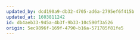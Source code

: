 ```yaml
---
updated_by: dcd190a9-db32-4705-ad6a-2795ef6f415b
updated_at: 1603811242
id: db4aeb33-945a-4b3f-9b33-10c590f3a526
origin: 5ec9896f-169f-4790-b16a-571785f81fe5
---
```

